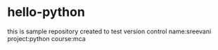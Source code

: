 # hello-python
this is sample repository created to test version control
name:sreevani
project:python
course:mca
